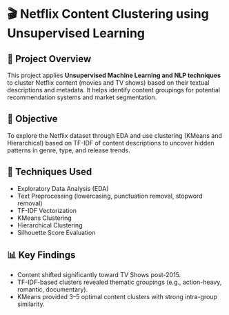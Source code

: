 # 🎬 Netflix Content Clustering using Unsupervised Learning

## 📌 Project Overview

This project applies **Unsupervised Machine Learning and NLP techniques** to cluster Netflix content (movies and TV shows) based on their textual descriptions and metadata. It helps identify content groupings for potential recommendation systems and market segmentation.

## 🎯 Objective

To explore the Netflix dataset through EDA and use clustering (KMeans and Hierarchical) based on TF-IDF of content descriptions to uncover hidden patterns in genre, type, and release trends.

## 🧠 Techniques Used

- Exploratory Data Analysis (EDA)
- Text Preprocessing (lowercasing, punctuation removal, stopword removal)
- TF-IDF Vectorization
- KMeans Clustering
- Hierarchical Clustering
- Silhouette Score Evaluation

## 📊 Key Findings

- Content shifted significantly toward TV Shows post-2015.
- TF-IDF-based clusters revealed thematic groupings (e.g., action-heavy, romantic, documentary).
- KMeans provided 3–5 optimal content clusters with strong intra-group similarity.


